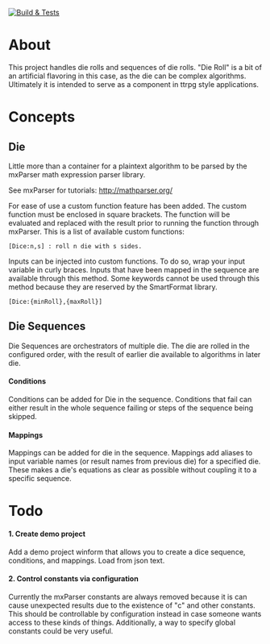 ﻿[![Build & Tests](https://github.com/timjen3/dice-engine/actions/workflows/dotnet.yml/badge.svg)](https://github.com/timjen3/dice-engine/actions/workflows/dotnet.yml)
 
 # About

This project handles die rolls and sequences of die rolls. "Die Roll" is a bit of an artificial flavoring in this case, as the die can be complex algorithms. Ultimately it is intended to serve as a component in ttrpg style applications.

# Concepts

## Die

Little more than a container for a plaintext algorithm to be parsed by the mxParser math expression parser library.

See mxParser for tutorials: http://mathparser.org/

For ease of use a custom function feature has been added. The custom function must be enclosed in square brackets. The function will be evaluated and replaced with the result prior to running the function through mxParser. This is a list of available custom functions:

    [Dice:n,s] : roll n die with s sides.

Inputs can be injected into custom functions. To do so, wrap your input variable in curly braces. Inputs that have been mapped in the sequence are available through this method. Some keywords cannot be used through this method because they are reserved by the SmartFormat library.

    [Dice:{minRoll},{maxRoll}]

## Die Sequences

Die Sequences are orchestrators of multiple die. The die are rolled in the configured order, with the result of earlier die available to algorithms in later die.

#### Conditions 

Conditions can be added for Die in the sequence. Conditions that fail can either result in the whole sequence failing or steps of the sequence being skipped.

#### Mappings

Mappings can be added for die in the sequence. Mappings add aliases to input variable names (or result names from previous die) for a specified die. These makes a die's equations as clear as possible without coupling it to a specific sequence.

# Todo

#### 1. Create demo project

Add a demo project winform that allows you to create a dice sequence, conditions, and mappings. Load from json text.

#### 2. Control constants via configuration

Currently the mxParser constants are always removed because it is can cause unexpected results due to the existence of "c" and other constants. This should be controllable by configuration instead in case someone wants access to these kinds of things. Additionally, a way to specify global constants could be very useful.